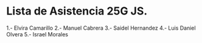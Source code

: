 # Lista de Asistencia 25G JS.
1.- Elvira Camarillo
2.- Manuel Cabrera
3.- Saidel Hernandez
4.- Luis Daniel Olvera
5.- Israel Morales
